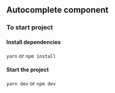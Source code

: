 ## Autocomplete component

### To start project

#### Install dependencies
`yarn` or `npm install`

#### Start the project
`yarn dev` or `npm dev` 
